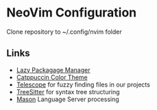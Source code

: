 # NeoVim Configuration
Clone repository to  ~/.config/nvim folder

## Links
* [Lazy Packagage Manager](https://github.com/folke/lazy.nvim)
* [Catppuccin Color Theme](https://github.com/catppuccin/nvim)
* [Telescope](https://github.com/nvim-telescope/telescope.nvim) for fuzzy finding files in our projects
* [TreeSitter](https://github.com/nvim-treesitter/nvim-treesitter) for syntax tree structuring
* [Mason](https://github.com/williamboman/mason-lspconfig.nvim) Language Server processing
